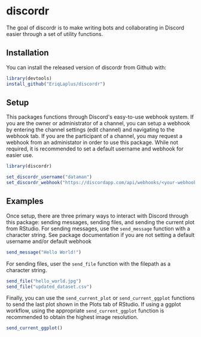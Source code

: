 
# discordr

<!-- badges: start -->
<!-- badges: end -->

The goal of discordr is to make writing bots and collaborating in Discord easier through a set of utility functions.

## Installation

You can install the released version of discordr from Github with:

``` r
library(devtools)
install_github("EriqLaplus/discordr")
```

## Setup

This packages functions through Discord's easy-to-use webhook system. If you are the owner or administrator of a channel, you can setup a webhook by entering the channel settings (edit channel) and navigating to the webhook tab. If you are the participant of a channel, you may request a webhook from an administator in order to use this package. While not required, it is recommended to set a default username and webhook for easier use.

``` r
library(discordr)

set_discordr_username("dataman")
set_discordr_webhook("https://discordapp.com/api/webhooks/<your-webhook-here>")
```

## Examples

Once setup, there are three primary ways to interact with Discord through this package: sending messages, sending files, and sending the current plot from RStudio. For sending messages, use the `send_message` function with a character string. See package documentation if you are not setting a default username and/or default webhook

``` r
send_message("Hello World!")
```
For sending files, user the `send_file` function with the filepath as a character string.

``` r
send_file("hello_world.jpg")
send_file("updated_dataset.csv")
```

Finally, you can use the `send_current_plot` or `send_current_ggplot` functions to send the last plot shown in the Plots tab of RStudio. If using a ggplot workflow, using the appropriate `send_current_ggplot` function is recommended to obtain the highest image resolution.

``` r
send_current_ggplot()
```


